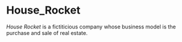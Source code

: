 # House_Rocket
*House Rocket* is a fictiticious company whose business model is the purchase and sale of real estate.
